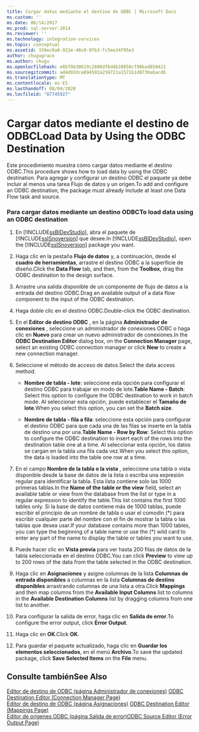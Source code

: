```yaml
---
title: Cargar datos mediante el destino de ODBC | Microsoft Docs
ms.custom: ''
ms.date: 06/14/2017
ms.prod: sql-server-2014
ms.reviewer: ''
ms.technology: integration-services
ms.topic: conceptual
ms.assetid: 339ec0a8-922e-48c0-97b3-fc5ee34f95e3
author: chugugrace
ms.author: chugu
ms.openlocfilehash: e8bf0b30619c2886df6ddb28858cf98bad858421
ms.sourcegitcommit: ad4d92dce894592a259721a1571b1d8736abacdb
ms.translationtype: MT
ms.contentlocale: es-ES
ms.lasthandoff: 08/04/2020
ms.locfileid: "87745927"
---
```

# <a name="load-data-by-using-the-odbc-destination"></a><span data-ttu-id="ae1d1-102">Cargar datos mediante el destino de ODBC</span><span class="sxs-lookup"><span data-stu-id="ae1d1-102">Load Data by Using the ODBC Destination</span></span>
  <span data-ttu-id="ae1d1-103">Este procedimiento muestra cómo cargar datos mediante el destino ODBC.</span><span class="sxs-lookup"><span data-stu-id="ae1d1-103">This procedure shows how to load data by using the ODBC destination.</span></span> <span data-ttu-id="ae1d1-104">Para agregar y configurar un destino ODBC el paquete ya debe incluir al menos una tarea Flujo de datos y un origen.</span><span class="sxs-lookup"><span data-stu-id="ae1d1-104">To add and configure an ODBC destination, the package must already include at least one Data Flow task and source.</span></span>  
  
### <a name="to-load-data-using-an-odbc-destination"></a><span data-ttu-id="ae1d1-105">Para cargar datos mediante un destino ODBC</span><span class="sxs-lookup"><span data-stu-id="ae1d1-105">To load data using an ODBC destination</span></span>  
  
1.  <span data-ttu-id="ae1d1-106">En [!INCLUDE[ssBIDevStudio](../../includes/ssbidevstudio-md.md)], abra el paquete de [!INCLUDE[ssISnoversion](../../includes/ssisnoversion-md.md)] que desee.</span><span class="sxs-lookup"><span data-stu-id="ae1d1-106">In [!INCLUDE[ssBIDevStudio](../../includes/ssbidevstudio-md.md)], open the [!INCLUDE[ssISnoversion](../../includes/ssisnoversion-md.md)] package you want.</span></span>  
  
2.  <span data-ttu-id="ae1d1-107">Haga clic en la pestaña **Flujo de datos** y, a continuación, desde el **cuadro de herramientas**, arrastre el destino ODBC a la superficie de diseño.</span><span class="sxs-lookup"><span data-stu-id="ae1d1-107">Click the **Data Flow** tab, and then, from the **Toolbox**, drag the ODBC destination to the design surface.</span></span>  
  
3.  <span data-ttu-id="ae1d1-108">Arrastre una salida disponible de un componente de flujo de datos a la entrada del destino ODBC.</span><span class="sxs-lookup"><span data-stu-id="ae1d1-108">Drag an available output of a data flow component to the input of the ODBC destination.</span></span>  
  
4.  <span data-ttu-id="ae1d1-109">Haga doble clic en el destino ODBC.</span><span class="sxs-lookup"><span data-stu-id="ae1d1-109">Double-click the ODBC destination.</span></span>  
  
5.  <span data-ttu-id="ae1d1-110">En el **Editor de destino ODBC** , en la página **Administrador de conexiones** , seleccione un administrador de conexiones ODBC o haga clic en **Nuevo** para crear un nuevo administrador de conexiones.</span><span class="sxs-lookup"><span data-stu-id="ae1d1-110">In the **ODBC Destination Editor** dialog box, on the **Connection Manager** page, select an existing ODBC connection manager or click **New** to create a new connection manager.</span></span>  
  
6.  <span data-ttu-id="ae1d1-111">Seleccione el método de acceso de datos.</span><span class="sxs-lookup"><span data-stu-id="ae1d1-111">Select the data access method.</span></span>  
  
    -   <span data-ttu-id="ae1d1-112">**Nombre de tabla - lote**: seleccione esta opción para configurar el destino ODBC para trabajar en modo de lote.</span><span class="sxs-lookup"><span data-stu-id="ae1d1-112">**Table Name - Batch**: Select this option to configure the ODBC destination to work in batch mode.</span></span> <span data-ttu-id="ae1d1-113">Al seleccionar esta opción, puede establecer el **Tamaño de lote**.</span><span class="sxs-lookup"><span data-stu-id="ae1d1-113">When you select this option, you can set the **Batch size**.</span></span>  
  
    -   <span data-ttu-id="ae1d1-114">**Nombre de tabla - fila a fila**: seleccione esta opción para configurar el destino ODBC para que cada una de las filas se inserte en la tabla de destino una por una.</span><span class="sxs-lookup"><span data-stu-id="ae1d1-114">**Table Name - Row by Row**: Select this option to configure the ODBC destination to insert each of the rows into the destination table one at a time.</span></span> <span data-ttu-id="ae1d1-115">Al seleccionar esta opción, los datos se cargan en la tabla una fila cada vez.</span><span class="sxs-lookup"><span data-stu-id="ae1d1-115">When you select this option, the data is loaded into the table one row at a time.</span></span>  
  
7.  <span data-ttu-id="ae1d1-116">En el campo **Nombre de la tabla o la vista** , seleccione una tabla o vista disponible desde la base de datos de la lista o escriba una expresión regular para identificar la tabla. Esta lista contiene solo las 1000 primeras tablas.</span><span class="sxs-lookup"><span data-stu-id="ae1d1-116">In the **Name of the table or the view** field, select an available table or view from the database from the list or type in a regular expression to identify the table.This list contains the first 1000 tables only.</span></span> <span data-ttu-id="ae1d1-117">Si la base de datos contiene más de 1000 tablas, puede escribir el principio de un nombre de tabla o usar el comodín (\*) para escribir cualquier parte del nombre con el fin de mostrar la tabla o las tablas que desea usar.</span><span class="sxs-lookup"><span data-stu-id="ae1d1-117">If your database contains more than 1000 tables, you can type the beginning of a table name or use the (\*) wild card to enter any part of the name to display the table or tables you want to use.</span></span>  
  
8.  <span data-ttu-id="ae1d1-118">Puede hacer clic en **Vista previa** para ver hasta 200 filas de datos de la tabla seleccionada en el destino ODBC.</span><span class="sxs-lookup"><span data-stu-id="ae1d1-118">You can click **Preview** to view up to 200 rows of the data from the table selected in the ODBC destination.</span></span>  
  
9. <span data-ttu-id="ae1d1-119">Haga clic en **Asignaciones** y asigne columnas de la lista **Columnas de entrada disponibles** a columnas en la lista **Columnas de destino disponibles** arrastrando columnas de una lista a otra.</span><span class="sxs-lookup"><span data-stu-id="ae1d1-119">Click **Mappings** and then map columns from the **Available Input Columns** list to columns in the **Available Destination Columns** list by dragging columns from one list to another.</span></span>  
  
10. <span data-ttu-id="ae1d1-120">Para configurar la salida de error, haga clic en **Salida de error**.</span><span class="sxs-lookup"><span data-stu-id="ae1d1-120">To configure the error output, click **Error Output**.</span></span>  
  
11. <span data-ttu-id="ae1d1-121">Haga clic en **OK**.</span><span class="sxs-lookup"><span data-stu-id="ae1d1-121">Click **OK**.</span></span>  
  
12. <span data-ttu-id="ae1d1-122">Para guardar el paquete actualizado, haga clic en **Guardar los elementos seleccionados**, en el menú **Archivo**.</span><span class="sxs-lookup"><span data-stu-id="ae1d1-122">To save the updated package, click **Save Selected Items** on the **File** menu.</span></span>  
  
## <a name="see-also"></a><span data-ttu-id="ae1d1-123">Consulte también</span><span class="sxs-lookup"><span data-stu-id="ae1d1-123">See Also</span></span>  
 <span data-ttu-id="ae1d1-124">[Editor de destino de ODBC &#40;página Administrador de conexiones&#41;](../odbc-destination-editor-connection-manager-page.md) </span><span class="sxs-lookup"><span data-stu-id="ae1d1-124">[ODBC Destination Editor &#40;Connection Manager Page&#41;](../odbc-destination-editor-connection-manager-page.md) </span></span>  
 <span data-ttu-id="ae1d1-125">[Editor de destino de ODBC &#40;página Asignaciones&#41;](../odbc-destination-editor-mappings-page.md) </span><span class="sxs-lookup"><span data-stu-id="ae1d1-125">[ODBC Destination Editor &#40;Mappings Page&#41;](../odbc-destination-editor-mappings-page.md) </span></span>  
 [<span data-ttu-id="ae1d1-126">Editor de orígenes ODBC &#40;página Salida de error&#41;</span><span class="sxs-lookup"><span data-stu-id="ae1d1-126">ODBC Source Editor &#40;Error Output Page&#41;</span></span>](../odbc-source-editor-error-output-page.md)  
  
  
